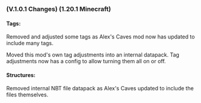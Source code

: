 ### **(V.1.0.1 Changes) (1.20.1 Minecraft)**

#### Tags:
Removed and adjusted some tags as Alex's Caves mod now has updated to include many tags.

Moved this mod's own tag adjustments into an internal datapack. Tag adjustments now has a config to allow turning them all on or off.

#### Structures:
Removed internal NBT file datapack as Alex's Caves updated to include the files themselves.